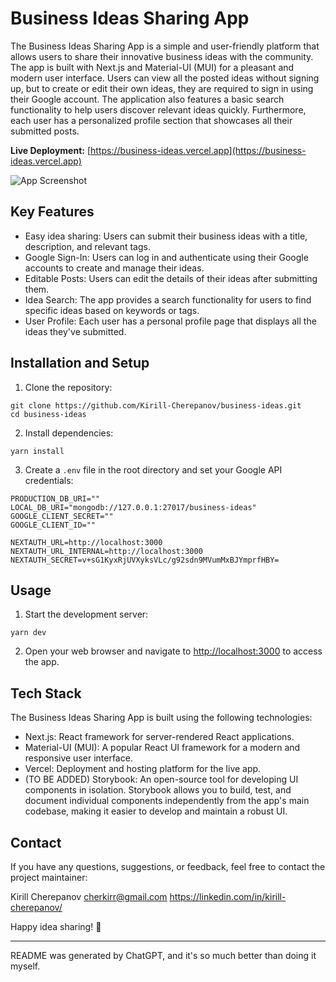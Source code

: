# Business Ideas Sharing App

The Business Ideas Sharing App is a simple and user-friendly platform that allows users to share their innovative business ideas with the community. The app is built with Next.js and Material-UI (MUI) for a pleasant and modern user interface. Users can view all the posted ideas without signing up, but to create or edit their own ideas, they are required to sign in using their Google account. The application also features a basic search functionality to help users discover relevant ideas quickly. Furthermore, each user has a personalized profile section that showcases all their submitted posts.

**Live Deployment:** [https://business-ideas.vercel.app](https://business-ideas.vercel.app)

![App Screenshot](/screenshot.png)

## Key Features

- Easy idea sharing: Users can submit their business ideas with a title, description, and relevant tags.
- Google Sign-In: Users can log in and authenticate using their Google accounts to create and manage their ideas.
- Editable Posts: Users can edit the details of their ideas after submitting them.
- Idea Search: The app provides a search functionality for users to find specific ideas based on keywords or tags.
- User Profile: Each user has a personal profile page that displays all the ideas they've submitted.

## Installation and Setup

1. Clone the repository:

```
git clone https://github.com/Kirill-Cherepanov/business-ideas.git
cd business-ideas
```

2. Install dependencies:

```
yarn install
```

3. Create a `.env` file in the root directory and set your Google API credentials:

```plaintext
PRODUCTION_DB_URI=""
LOCAL_DB_URI="mongodb://127.0.0.1:27017/business-ideas"
GOOGLE_CLIENT_SECRET=""
GOOGLE_CLIENT_ID=""

NEXTAUTH_URL=http://localhost:3000
NEXTAUTH_URL_INTERNAL=http://localhost:3000
NEXTAUTH_SECRET=v+sG1KyxRjUVXyksVLc/g92sdn9MVumMxBJYmprfHBY=
```

## Usage

1. Start the development server:

```
yarn dev
```

2. Open your web browser and navigate to [http://localhost:3000](http://localhost:3000) to access the app.

## Tech Stack

The Business Ideas Sharing App is built using the following technologies:

- Next.js: React framework for server-rendered React applications.
- Material-UI (MUI): A popular React UI framework for a modern and responsive user interface.
- Vercel: Deployment and hosting platform for the live app.
- (TO BE ADDED) Storybook: An open-source tool for developing UI components in isolation. Storybook allows you to build, test, and document individual components independently from the app's main codebase, making it easier to develop and maintain a robust UI.

## Contact

If you have any questions, suggestions, or feedback, feel free to contact the project maintainer:

Kirill Cherepanov
cherkirr@gmail.com
https://linkedin.com/in/kirill-cherepanov/

Happy idea sharing! 🚀

---

README was generated by ChatGPT, and it's so much better than doing it myself.
